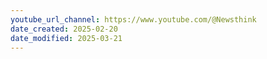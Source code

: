 ```yaml
---
youtube_url_channel: https://www.youtube.com/@Newsthink
date_created: 2025-02-20
date_modified: 2025-03-21
---
```

